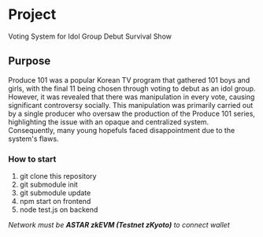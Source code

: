 # Project
Voting System for Idol Group Debut Survival Show

## Purpose
Produce 101 was a popular Korean TV program that gathered 101 boys and girls,
with the final 11 being chosen through voting to debut as an idol group.
However, it was revealed that there was manipulation in every vote, causing significant controversy socially.
This manipulation was primarily carried out by a single producer who oversaw the production of the Produce 101 series,
highlighting the issue with an opaque and centralized system.
Consequently, many young hopefuls faced disappointment due to the system's flaws.

### How to start
1. git clone this repository
2. git submodule init
3. git submodule update
4. npm start on frontend
5. node test.js on backend

*Network must be **ASTAR zkEVM (Testnet zKyoto)** to connect wallet*
